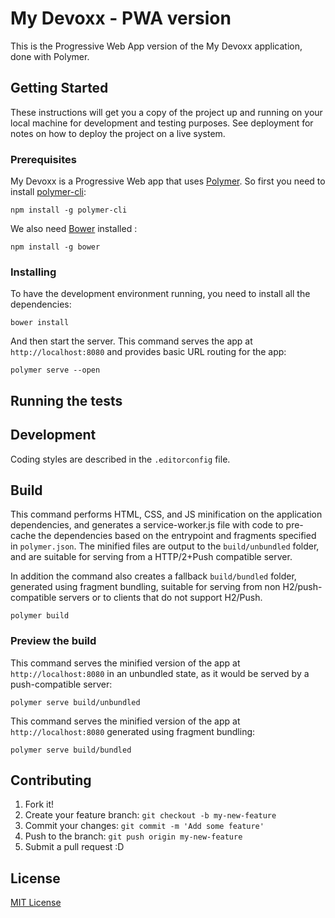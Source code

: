 # My Devoxx - PWA version

This is the Progressive Web App version of the My Devoxx application, done with Polymer.

## Getting Started

These instructions will get you a copy of the project up and running on your local machine for development and testing purposes. See deployment for notes on how to deploy the project on a live system.

### Prerequisites

My Devoxx is a Progressive Web app that uses [Polymer](https://www.polymer-project.org). So first you need to install [polymer-cli](https://github.com/Polymer/polymer-cli):

    npm install -g polymer-cli

We also need [Bower](https://bower.io/) installed :

    npm install -g bower

### Installing

To have the development environment running,  you need to install all the dependencies: 

    bower install


And then start the server. This command serves the app at `http://localhost:8080` and provides basic URL routing for the app:

    polymer serve --open

## Running the tests

## Development

Coding styles are described in the `.editorconfig` file.

## Build

This command performs HTML, CSS, and JS minification on the application
dependencies, and generates a service-worker.js file with code to pre-cache the
dependencies based on the entrypoint and fragments specified in `polymer.json`.
The minified files are output to the `build/unbundled` folder, and are suitable
for serving from a HTTP/2+Push compatible server.

In addition the command also creates a fallback `build/bundled` folder,
generated using fragment bundling, suitable for serving from non
H2/push-compatible servers or to clients that do not support H2/Push.

    polymer build

### Preview the build

This command serves the minified version of the app at `http://localhost:8080`
in an unbundled state, as it would be served by a push-compatible server:

    polymer serve build/unbundled

This command serves the minified version of the app at `http://localhost:8080`
generated using fragment bundling:

    polymer serve build/bundled

## Contributing

1. Fork it!
2. Create your feature branch: `git checkout -b my-new-feature`
3. Commit your changes: `git commit -m 'Add some feature'`
4. Push to the branch: `git push origin my-new-feature`
5. Submit a pull request :D

## License

[MIT License](http://opensource.org/licenses/MIT)
